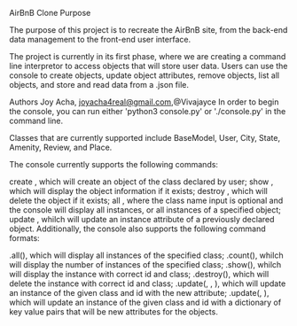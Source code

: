 AirBnB Clone
Purpose

The purpose of this project is to recreate the AirBnB site, from the back-end data management to the front-end user interface.

The project is currently in its first phase, where we are creating a command line interpretor to access objects that will store user data. Users can use the console to create objects, update object attributes, remove objects, list all objects, and store and read data from a .json file.

Authors
Joy Acha, <joyacha4real@gmail.com>,@Vivajayce
In order to begin the console, you can run either 'python3 console.py' or './console.py' in the command line.

Classes that are currently supported include BaseModel, User, City, State, Amenity, Review, and Place.

The console currently supports the following commands:

create <class name>, which will create an object of the class declared by user;
show <class name> <id>, which will display the object information if it exists;
destroy <class name> <id>, which will delete the object if it exists;
all <class name>, where the class name input is optional and the console will display all instances, or all instances of a specified object;
update <class name> <id> <attribute name> <attribute value>, whilch will update an instance attribute of a previously declared object.
Additionally, the console also supports the following command formats:

<class name>.all(), which will display all instances of the specified class;
<class name>.count(), whilch will display the number of instances of the specified class;
<class name>.show(<id>), whilch will display the instance with correct id and class;
<class name>.destroy(<id>), which will delete the instance with correct id and class;
<class name>.update(<id>, <attribute name>, <attribute value>), which will update an instance of the given class and id with the new attribute;
<class name>.update(<id>, <dictionary representation>), which will update an instance of the given class and id with a dictionary of key value pairs that will be new attributes for the objects.
